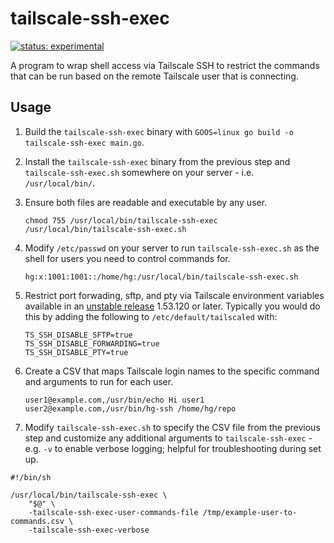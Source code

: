# tailscale-ssh-exec

[![status: experimental](https://img.shields.io/badge/status-experimental-blue)](https://tailscale.com/kb/1167/release-stages/#experimental)

A program to wrap shell access via Tailscale SSH to restrict the commands that can be run based on the remote Tailscale user that is connecting.

## Usage

1. Build the `tailscale-ssh-exec` binary with `GOOS=linux go build -o tailscale-ssh-exec main.go`.
1. Install the `tailscale-ssh-exec` binary from the previous step and `tailscale-ssh-exec.sh` somewhere on your server - i.e. `/usr/local/bin/`.
1. Ensure both files are readable and executable by any user.

    ```shell
    chmod 755 /usr/local/bin/tailscale-ssh-exec /usr/local/bin/tailscale-ssh-exec.sh
    ```

1. Modify `/etc/passwd` on your server to run `tailscale-ssh-exec.sh` as the shell for users you need to control commands for.

    ```shell
    hg:x:1001:1001::/home/hg:/usr/local/bin/tailscale-ssh-exec.sh
    ```

1. Restrict port forwading, sftp, and pty via Tailscale environment variables available in an [unstable release](https://tailscale.com/kb/1083/install-unstable/) 1.53.120 or later. Typically you would do this by adding the following to `/etc/default/tailscaled` with:

    ```shell
    TS_SSH_DISABLE_SFTP=true
    TS_SSH_DISABLE_FORWARDING=true
    TS_SSH_DISABLE_PTY=true
    ```

1. Create a CSV that maps Tailscale login names to the specific command and arguments to run for each user.

    ```csv
    user1@example.com,/usr/bin/echo Hi user1
    user2@example.com,/usr/bin/hg-ssh /home/hg/repo
    ```

1. Modify `tailscale-ssh-exec.sh` to specify the CSV file from the previous step and customize any additional arguments to `tailscale-ssh-exec` - e.g. `-v` to enable verbose logging; helpful for troubleshooting during set up.

```shell
#!/bin/sh

/usr/local/bin/tailscale-ssh-exec \
    "$@" \
    -tailscale-ssh-exec-user-commands-file /tmp/example-user-to-commands.csv \
    -tailscale-ssh-exec-verbose
```

